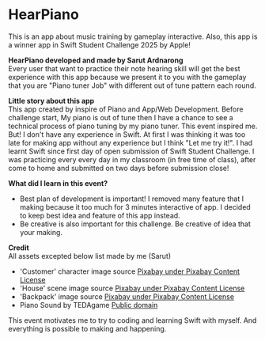 # HearPiano
This is an app about music training by gameplay interactive. Also, this app is a winner app in Swift Student Challenge 2025 by Apple!

**HearPiano developed and made by Sarut Ardnarong**<br>
Every user that want to practice their note hearing skill will get the best experience with this app because we present it to you with the gameplay that you are "Piano tuner Job" with different out of tune pattern each round.

**Little story about this app**<br>
This app created by inspire of Piano and App/Web Development. Before challenge start, My piano is out of tune then I have a chance to see a technical process of piano tuning by my piano tuner. This event inspired me.
But! I don't have any experience in Swift. At first I was thinking it was too late for making app without any experience but I think "Let me try it!". I had learnt Swift since first day of open submission of Swift Student Challenge. I was practicing every every day in my classroom (in free time of class), after come to home and submitted on two days before submission close!

**What did I learn in this event?**<br>
- Best plan of development is important! I removed many feature that I making because it too much for 3 minutes interactive of app. I decided to keep best idea and feature of this app instead.
- Be creative is also important for this challenge. Be creative of idea that your making.

**Credit**<br>
All assets excepted below list made by me (Sarut)
- 'Customer' character image source [Pixabay under Pixabay Content License](https://pixabay.com/vectors/ai-generated-man-person-obesity-8773213/)
- 'House' scene image source [Pixabay under Pixabay Content License](https://pixabay.com/vectors/house-icon-symbol-architecture-2492054/)
- 'Backpack' image source [Pixabay under Pixabay Content License](https://pixabay.com/vectors/backpack-bag-hiking-trip-travel-145841/)
- Piano Sound by TEDAgame [Public domain](https://freesound.org/people/TEDAgame/packs/25405/)

This event motivates me to try to coding and learning Swift with myself. And everything is possible to making and happening.
